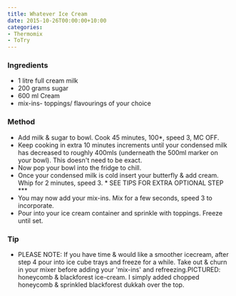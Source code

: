 ```yaml
---
title: Whatever Ice Cream
date: 2015-10-26T00:00:00+10:00
categories:
- Thermomix
- ToTry
---
```









### Ingredients

* 1 litre full cream milk
* 200 grams sugar
* 600 ml Cream
* mix-ins- toppings/ flavourings of your choice

### Method

* Add milk & sugar to bowl. Cook 45 minutes, 100*, speed 3, MC OFF.
* Keep cooking in extra 10 minutes increments until your condensed milk has decreased to roughly 400mls (underneath the 500ml marker on your bowl). This doesn't need to be exact.
* Now pop your bowl into the fridge to chill.
* Once your condensed milk is cold insert your butterfly & add cream. Whip for 2 minutes, speed 3.
        * SEE TIPS FOR EXTRA OPTIONAL STEP ***
* You may now add your mix-ins. Mix for a few seconds, speed 3 to incorporate.
* Pour into your ice cream container and sprinkle with toppings. Freeze until set.

### Tip

* PLEASE NOTE: If you have time & would like a smoother icecream, after step 4 pour into ice cube trays and freeze for a while. Take out & churn in your mixer before adding your 'mix-ins' and refreezing.PICTURED: honeycomb & blackforest ice-cream. I simply added chopped honeycomb & sprinkled blackforest dukkah over the top.
